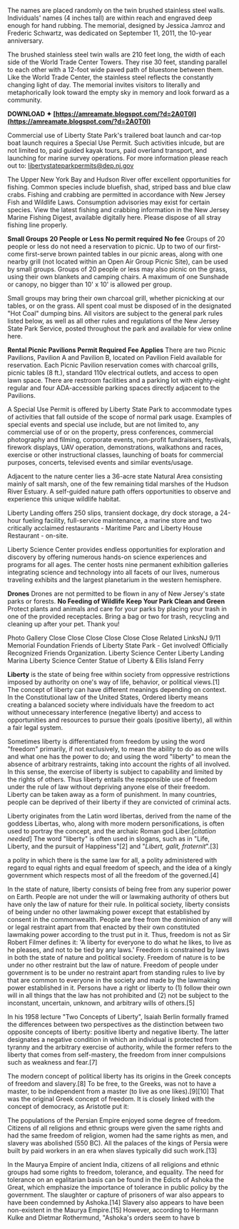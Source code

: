 The names are placed randomly on the twin brushed stainless steel walls. Individuals' names (4 inches tall) are within reach and engraved deep enough for hand rubbing. The memorial, designed by Jessica Jamroz and Frederic Schwartz, was dedicated on September 11, 2011, the 10-year anniversary.
 
The brushed stainless steel twin walls are 210 feet long, the width of each side of the World Trade Center Towers. They rise 30 feet, standing parallel to each other with a 12-foot wide paved path of bluestone between them. Like the World Trade Center, the stainless steel reflects the constantly changing light of day. The memorial invites visitors to literally and metaphorically look toward the empty sky in memory and look forward as a community.
 
**DOWNLOAD ✦ [https://amreamate.blogspot.com/?d=2A0T0l](https://amreamate.blogspot.com/?d=2A0T0l)**


 
Commercial use of Liberty State Park's trailered boat launch and car-top boat launch requires a Special Use Permit. Such activities inlcude, but are not limited to, paid guided kayak tours, paid overland transport, and launching for marine survey operations. For more information please reach out to: libertystateparkpermits@dep.nj.gov
 
The Upper New York Bay and Hudson River offer excellent opportunities for fishing. Common species include bluefish, shad, striped bass and blue claw crabs. Fishing and crabbing are permitted in accordance with New Jersey Fish and Wildlife Laws. Consumption advisories may exist for certain species. View the latest fishing and crabbing information in the New Jersey Marine Fishing Digest, available digitally here. Please dispose of all stray fishing line properly.
 
**Small Groups**
**20 People or Less**
**No permit required**
**No fee**
Groups of 20 people or less do not need a reservation to picnic. Up to two of our first-come first-serve brown painted tables in our picnic areas, along with one nearby grill (not located within an Open Air Group Picnic Site), can be used by small groups. Groups of 20 people or less may also picnic on the grass, using their own blankets and camping chairs. A maximum of one Sunshade or canopy, no bigger than 10' x 10' is allowed per group.
 
Small groups may bring their own charcoal grill, whether picnicking at our tables, or on the grass. All spent coal must be disposed of in the designated "Hot Coal" dumping bins. All visitors are subject to the general park rules listed below, as well as all other rules and regulations of the New Jersey State Park Service, posted throughout the park and available for view online here.
 
**Rental Picnic Pavilions 
 Permit Required** 
 **Fee Applies**
There are two Picnic Pavilions, Pavilion A and Pavilion B, located on Pavilion Field available for reservation. Each Picnic Pavilion reservation comes with charcoal grills, picnic tables (8 ft.), standard 110v electrical outlets, and access to open lawn space. There are restroom facilities and a parking lot with eighty-eight regular and four ADA-accessible parking spaces directly adjacent to the Pavilions.

A Special Use Permit is offered by Liberty State Park to accommodate types of activities that fall outside of the scope of normal park usage. Examples of special events and special use include, but are not limited to, any commercial use of or on the property, press conferences, commercial photography and filming, corporate events, non-profit fundraisers, festivals, firework displays, UAV operation, demonstrations, walkathons and races, exercise or other instructional classes, launching of boats for commercial purposes, concerts, televised events and similar events/usage.
 
Adjacent to the nature center lies a 36-acre state Natural Area consisting mainly of salt marsh, one of the few remaining tidal marshes of the Hudson River Estuary. A self-guided nature path offers opportunities to observe and experience this unique wildlife habitat.
 
Liberty Landing offers 250 slips, transient dockage, dry dock storage, a 24-hour fueling facility, full-service maintenance, a marine store and two critically acclaimed restaurants - Maritime Parc and Liberty House Restaurant - on-site.
 
Liberty Science Center provides endless opportunities for exploration and discovery by offering numerous hands-on science experiences and programs for all ages. The center hosts nine permanent exhibition galleries integrating science and technology into all facets of our lives, numerous traveling exhibits and the largest planetarium in the western hemisphere.
 
**Drones**
Drones are not permitted to be flown in any of New Jersey's state parks or forests. **No Feeding of Wildlife** **Keep Your Park Clean and Green**
Protect plants and animals and care for your parks by placing your trash in one of the provided receptacles. Bring a bag or two for trash, recycling and cleaning up after your pet. Thank you!
 
Photo Gallery Close Close Close Close Close Close Related LinksNJ 9/11 Memorial Foundation
Friends of Liberty State Park - Get involved! Officially Recognized Friends Organization. 
Liberty Science Center 
Liberty Landing Marina
Liberty Science Center
Statue of Liberty & Ellis Island Ferry
 
**Liberty** is the state of being free within society from oppressive restrictions imposed by authority on one's way of life, behavior, or political views.[1] The concept of liberty can have different meanings depending on context. In the Constitutional law of the United States, Ordered liberty means creating a balanced society where individuals have the freedom to act without unnecessary interference (negative liberty) and access to opportunities and resources to pursue their goals (positive liberty), all within a fair legal system.
 
Sometimes liberty is differentiated from freedom by using the word "freedom" primarily, if not exclusively, to mean the ability to do as one wills and what one has the power to do; and using the word "liberty" to mean the absence of arbitrary restraints, taking into account the rights of all involved. In this sense, the exercise of liberty is subject to capability and limited by the rights of others. Thus liberty entails the responsible use of freedom under the rule of law without depriving anyone else of their freedom. Liberty can be taken away as a form of punishment. In many countries, people can be deprived of their liberty if they are convicted of criminal acts.
 
Liberty originates from the Latin word libertas, derived from the name of the goddess Libertas, who, along with more modern personifications, is often used to portray the concept, and the archaic Roman god Liber.[*citation needed*] The word "liberty" is often used in slogans, such as in "Life, Liberty, and the pursuit of Happiness"[2] and "*Libert, galit, fraternit*".[3]
 
a polity in which there is the same law for all, a polity administered with regard to equal rights and equal freedom of speech, and the idea of a kingly government which respects most of all the freedom of the governed.[4]
 
In the state of nature, liberty consists of being free from any superior power on Earth. People are not under the will or lawmaking authority of others but have only the law of nature for their rule. In political society, liberty consists of being under no other lawmaking power except that established by consent in the commonwealth. People are free from the dominion of any will or legal restraint apart from that enacted by their own constituted lawmaking power according to the trust put in it. Thus, freedom is not as Sir Robert Filmer defines it: 'A liberty for everyone to do what he likes, to live as he pleases, and not to be tied by any laws.' Freedom is constrained by laws in both the state of nature and political society. Freedom of nature is to be under no other restraint but the law of nature. Freedom of people under government is to be under no restraint apart from standing rules to live by that are common to everyone in the society and made by the lawmaking power established in it. Persons have a right or liberty to (1) follow their own will in all things that the law has not prohibited and (2) not be subject to the inconstant, uncertain, unknown, and arbitrary wills of others.[5]
 
In his 1958 lecture "Two Concepts of Liberty", Isaiah Berlin formally framed the differences between two perspectives as the distinction between two opposite concepts of liberty: positive liberty and negative liberty. The latter designates a negative condition in which an individual is protected from tyranny and the arbitrary exercise of authority, while the former refers to the liberty that comes from self-mastery, the freedom from inner compulsions such as weakness and fear.[7]
 
The modern concept of political liberty has its origins in the Greek concepts of freedom and slavery.[8] To be free, to the Greeks, was not to have a master, to be independent from a master (to live as one likes).[9][10] That was the original Greek concept of freedom. It is closely linked with the concept of democracy, as Aristotle put it:
 
The populations of the Persian Empire enjoyed some degree of freedom. Citizens of all religions and ethnic groups were given the same rights and had the same freedom of religion, women had the same rights as men, and slavery was abolished (550 BC). All the palaces of the kings of Persia were built by paid workers in an era when slaves typically did such work.[13]
 
In the Maurya Empire of ancient India, citizens of all religions and ethnic groups had some rights to freedom, tolerance, and equality. The need for tolerance on an egalitarian basis can be found in the Edicts of Ashoka the Great, which emphasize the importance of tolerance in public policy by the government. The slaughter or capture of prisoners of war also appears to have been condemned by Ashoka.[14] Slavery also appears to have been non-existent in the Maurya Empire.[15] However, according to Hermann Kulke and Dietmar Rothermund, "Ashoka's orders seem to have b